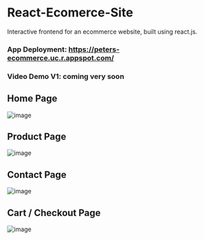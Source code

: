 # React-Ecomerce-Site
Interactive frontend for an ecommerce website, built using react.js.
### App Deployment: https://peters-ecommerce.uc.r.appspot.com/
### Video Demo V1: coming very soon

## Home Page
![image](https://user-images.githubusercontent.com/87671757/235365519-adb9c2e4-c048-4641-adc0-04e9ed425a38.png)

## Product Page
![image](https://user-images.githubusercontent.com/87671757/235365567-f8b30e54-9192-41f5-aad1-92482463ab54.png)

## Contact Page
![image](https://user-images.githubusercontent.com/87671757/235365587-a1793d03-1b07-4c88-97d5-8ff6f682107a.png)

## Cart / Checkout Page
![image](https://user-images.githubusercontent.com/87671757/235365626-607c411f-5b91-4d59-bd4b-c443996ecc84.png)

